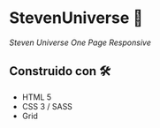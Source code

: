 # StevenUniverse 🚀
_Steven Universe One Page Responsive_

## Construido con 🛠️

- HTML 5
- CSS 3 / SASS
- Grid




